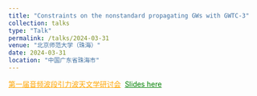 ```yaml
---
title: "Constraints on the nonstandard propagating GWs with GWTC-3"
collection: talks
type: "Talk"
permalink: /talks/2024-03-31
venue: "北京师范大学（珠海）"
date: 2024-03-31
location: "中国广东省珠海市"
---
```

<a href="https://mp.weixin.qq.com/s/qI5zAnTZ1GTLQp2SbMyA8w" style="color: orange; text-decoration: underline;">第一届音频波段引力波天文学研讨会</a>&nbsp;
<a href="./slides/2024-03-31.pdf" style="color: green; text-decoration: underline;">Slides here</a>